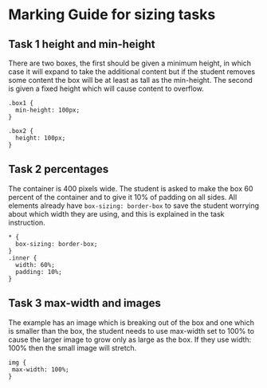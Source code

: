 # Marking Guide for sizing tasks

## Task 1 height and min-height

There are two boxes, the first should be given a minimum height, in which case it will expand to take the additional content but if the student removes some content the box will be at least as tall as the min-height. The second is given a fixed height which will cause content to overflow.

```
.box1 {
  min-height: 100px;
}

.box2 {
  height: 100px;
}
```

## Task 2 percentages

The container is 400 pixels wide. The student is asked to make the box 60 percent of the container and to give it 10% of padding on all sides. All elements already have `box-sizing: border-box` to save the student worrying about which width they are using, and this is explained in the task instruction.

```
* {
  box-sizing: border-box;
}
.inner {
  width: 60%;
  padding: 10%;
}
```

## Task 3 max-width and images

The example has an image which is breaking out of the box and one which is smaller than the box, the student needs to use max-width set to 100% to cause the larger image to grow only as large as the box. If they use width: 100% then the small image will stretch.

```
img {
 max-width: 100%;
}
```
